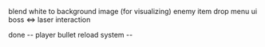 blend white to background image (for visualizing)
enemy item drop
menu ui
boss <=> laser interaction


done 
-- player bullet reload system --